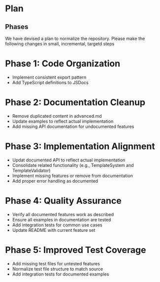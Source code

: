 # Plan

## Phases

We have devised a plan to normalize the repository.
Please make the following changes in small, incremental, targetd steps

# Phase 1: Code Organization
- Implement consistent export pattern
- Add TypeScript definitions to JSDocs

# Phase 2: Documentation Cleanup
- Remove duplicated content in advanced.md
- Update examples to reflect actual implementation
- Add missing API documentation for undocumented features

# Phase 3: Implementation Alignment
- Updat documented API to reflect actual implementation
- Consolidate related functionality (e.g., TemplateSystem and TemplateValidator)
- Implement missing features or remove from documentation
- Add proper error handling as documented

# Phase 4: Quality Assurance
- Verify all documented features work as described
- Ensure all examples in documentation are tested
- Add integration tests for common use cases
- Update README with current feature set

# Phase 5: Improved Test Coverage
- Add missing test files for untested features
- Normalize test file structure to match source
- Add integration tests for documented examples